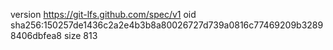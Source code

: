 version https://git-lfs.github.com/spec/v1
oid sha256:150257de1436c2a2e4b3b8a80026727d739a0816c77469209b32898406dbfea8
size 813
